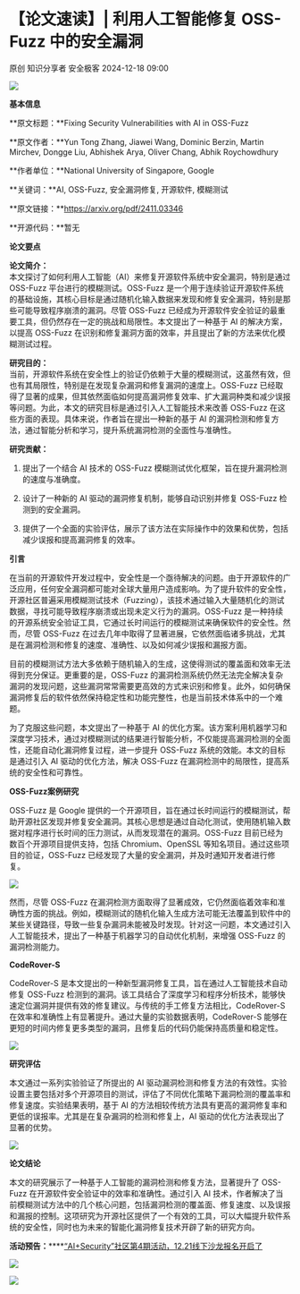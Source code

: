 #  【论文速读】| 利用人工智能修复 OSS-Fuzz 中的安全漏洞   
原创 知识分享者  安全极客   2024-12-18 09:00  
  
![](https://mmbiz.qpic.cn/mmbiz_jpg/vWuBpewLia8QmTLhv0jB8GS6Wtic69pG44V8Gib7ccD3FZolnOVkdOPafA3YULibw9S5AEkdO8sstRLGNFVDj7SgRg/640?wx_fmt=jpeg&from=appmsg "")  
  
**基本信息**  
  
  
**原文标题：**Fixing Security Vulnerabilities with AI in OSS-Fuzz  
  
**原文作者：**Yun Tong Zhang, Jiawei Wang, Dominic Berzin, Martin Mirchev, Dongge Liu, Abhishek Arya, Oliver Chang, Abhik Roychowdhury  
  
**作者单位：**National University of Singapore, Google  
  
**关键词：**AI, OSS-Fuzz, 安全漏洞修复, 开源软件, 模糊测试  
  
**原文链接：**https://arxiv.org/pdf/2411.03346  
  
**开源代码：**暂无  
  
**论文要点**  
  
  
**论文简介：**  
本文探讨了如何利用人工智能（AI）来修复开源软件系统中安全漏洞，特别是通过 OSS-Fuzz 平台进行的模糊测试。OSS-Fuzz 是一个用于连续验证开源软件系统的基础设施，其核心目标是通过随机化输入数据来发现和修复安全漏洞，特别是那些可能导致程序崩溃的漏洞。尽管 OSS-Fuzz 已经成为开源软件安全验证的最重要工具，但仍然存在一定的挑战和局限性。本文提出了一种基于 AI 的解决方案，以提高 OSS-Fuzz 在识别和修复漏洞方面的效率，并且提出了新的方法来优化模糊测试过程。  
  
**研究目的：**  
当前，开源软件系统在安全性上的验证仍依赖于大量的模糊测试，这虽然有效，但也有其局限性，特别是在发现复杂漏洞和修复漏洞的速度上。OSS-Fuzz 已经取得了显著的成果，但其依然面临如何提高漏洞修复效率、扩大漏洞种类和减少误报等问题。为此，本文的研究目标是通过引入人工智能技术来改善 OSS-Fuzz 在这些方面的表现。具体来说，作者旨在提出一种新的基于 AI 的漏洞检测和修复方法，通过智能分析和学习，提升系统漏洞检测的全面性与准确性。  
  
**研究贡献：**  
  
1. 提出了一个结合 AI 技术的 OSS-Fuzz 模糊测试优化框架，旨在提升漏洞检测的速度与准确度。  
  
2. 设计了一种新的 AI 驱动的漏洞修复机制，能够自动识别并修复 OSS-Fuzz 检测到的安全漏洞。  
  
3. 提供了一个全面的实验评估，展示了该方法在实际操作中的效果和优势，包括减少误报和提高漏洞修复的效率。  
  
**引言**  
  
  
在当前的开源软件开发过程中，安全性是一个亟待解决的问题。由于开源软件的广泛应用，任何安全漏洞都可能对全球大量用户造成影响。为了提升软件的安全性，开源社区普遍采用模糊测试技术（Fuzzing），该技术通过输入大量随机化的测试数据，寻找可能导致程序崩溃或出现未定义行为的漏洞。OSS-Fuzz 是一种持续的开源系统安全验证工具，它通过长时间运行的模糊测试来确保软件的安全性。然而，尽管 OSS-Fuzz 在过去几年中取得了显著进展，它依然面临诸多挑战，尤其是在漏洞检测和修复的速度、准确性、以及如何减少误报和漏报方面。  
  
目前的模糊测试方法大多依赖于随机输入的生成，这使得测试的覆盖面和效率无法得到充分保证。更重要的是，OSS-Fuzz 的漏洞检测系统仍然无法完全解决复杂漏洞的发现问题，这些漏洞常常需要更高效的方式来识别和修复。此外，如何确保漏洞修复后的软件依然保持稳定性和功能完整性，也是当前技术体系中的一个难题。  
  
为了克服这些问题，本文提出了一种基于 AI 的优化方案。该方案利用机器学习和深度学习技术，通过对模糊测试的结果进行智能分析，不仅能提高漏洞检测的全面性，还能自动化漏洞修复过程，进一步提升 OSS-Fuzz 系统的效能。本文的目标是通过引入 AI 驱动的优化方法，解决 OSS-Fuzz 在漏洞检测中的局限性，提高系统的安全性和可靠性。  
  
**OSS-Fuzz案例研究**  
  
  
OSS-Fuzz 是 Google 提供的一个开源项目，旨在通过长时间运行的模糊测试，帮助开源社区发现并修复安全漏洞。其核心思想是通过自动化测试，使用随机输入数据对程序进行长时间的压力测试，从而发现潜在的漏洞。OSS-Fuzz 目前已经为数百个开源项目提供支持，包括 Chromium、OpenSSL 等知名项目。通过这些项目的验证，OSS-Fuzz 已经发现了大量的安全漏洞，并及时通知开发者进行修复。  
  
![](https://mmbiz.qpic.cn/mmbiz_png/vWuBpewLia8S5snFmt07icyGhbwVRDMfh7MuFibIOr8rfVCk19L6EETOsjhTez9u24bfAoHeze1cxK31Yz5K4StFA/640?wx_fmt=png&from=appmsg "")  
  
然而，尽管 OSS-Fuzz 在漏洞检测方面取得了显著成效，它仍然面临着效率和准确性方面的挑战。例如，模糊测试的随机化输入生成方法可能无法覆盖到软件中的某些关键路径，导致一些复杂漏洞未能被及时发现。针对这一问题，本文通过引入人工智能技术，提出了一种基于机器学习的自动优化机制，来增强 OSS-Fuzz 的漏洞检测能力。  
  
**CodeRover-S**  
  
  
CodeRover-S 是本文提出的一种新型漏洞修复工具，旨在通过人工智能技术自动修复 OSS-Fuzz 检测到的漏洞。该工具结合了深度学习和程序分析技术，能够快速定位漏洞并提供有效的修复建议。与传统的手工修复方法相比，CodeRover-S 在效率和准确性上有显著提升。通过大量的实验数据表明，CodeRover-S 能够在更短的时间内修复更多类型的漏洞，且修复后的代码仍能保持高质量和稳定性。  
  
![](https://mmbiz.qpic.cn/mmbiz_png/vWuBpewLia8S5snFmt07icyGhbwVRDMfh7Y5sQsxW9XkVwa1o7kiaowt3biaYJvotcJ7PTD98Im5t0I0Vvmu6rSJNQ/640?wx_fmt=png&from=appmsg "")  
  
**研究评估**  
  
  
本文通过一系列实验验证了所提出的 AI 驱动漏洞检测和修复方法的有效性。实验设置主要包括对多个开源项目的测试，评估了不同优化策略下漏洞检测的覆盖率和修复速度。实验结果表明，基于 AI 的方法相较传统方法具有更高的漏洞修复率和更低的误报率。尤其是在复杂漏洞的检测和修复上，AI 驱动的优化方法表现出了显著的优势。  
  
![](https://mmbiz.qpic.cn/mmbiz_png/vWuBpewLia8S5snFmt07icyGhbwVRDMfh7NQWD29wOCOzwyquXcQAIialBGSxZJmSnlW2EI1fYAOh9024J4RvuIfA/640?wx_fmt=png&from=appmsg "")  
  
**论文结论**  
  
  
本文的研究展示了一种基于人工智能的漏洞检测和修复方法，显著提升了 OSS-Fuzz 在开源软件安全验证中的效率和准确性。通过引入 AI 技术，作者解决了当前模糊测试方法中的几个核心问题，包括漏洞检测的覆盖面、修复速度、以及误报和漏报的控制。这项研究为开源社区提供了一个有效的工具，可以大幅提升软件系统的安全性，同时也为未来的智能化漏洞修复技术开辟了新的研究方向。  
  
**活动预告：******[“AI+Security”社区第4期活动，12.21线下沙龙报名开启了](https://mp.weixin.qq.com/s?__biz=MzkzNDUxOTk2Mw==&mid=2247495405&idx=1&sn=67249648d5c312b5c178b23b077d28f3&scene=21#wechat_redirect)  
  
  
[](https://mp.weixin.qq.com/s?__biz=MzkzNDUxOTk2Mw==&mid=2247495405&idx=1&sn=67249648d5c312b5c178b23b077d28f3&scene=21#wechat_redirect)  
  
![](https://mmbiz.qpic.cn/mmbiz_png/vWuBpewLia8SbEa20DfsSwTdtZvGHcMdnaeeCU3zmv6KREjeTkJ8NPf8CUpib4ejMVtx8KlQvDPiav7IxVTl6Qe4w/640?wx_fmt=other&from=appmsg&wxfrom=5&wx_lazy=1&wx_co=1&tp=webp "")  
  
  
[](http://mp.weixin.qq.com/s?__biz=MzkzNDUxOTk2Mw==&mid=2247493750&idx=1&sn=27bd578179e5abbdc8907b669519bb8f&chksm=c2b95d82f5ced4945cf8844013563398cb3a885ea96a2ee2b60bfcc26d77ebffe78a35285646&scene=21#wechat_redirect)  
  
[](http://mp.weixin.qq.com/s?__biz=MzkzNDUxOTk2Mw==&mid=2247493759&idx=1&sn=0aed37ae210bde25a6b16a745301b71d&chksm=c2b95d8bf5ced49d12eb8cc6192c4e091bf11b6ffe99d4025467ea98b9d04cad89ba0ea91710&scene=21#wechat_redirect)  
  
[](http://mp.weixin.qq.com/s?__biz=MzkzNDUxOTk2Mw==&mid=2247493770&idx=1&sn=2c6d24403cda8f0ef45cadb10e1bfebd&chksm=c2b95d7ef5ced4686e39951e21153c81f0a1e57cabf0937e0d996e6621385745d3ee30d98c11&scene=21#wechat_redirect)  
  
![](https://mmbiz.qpic.cn/mmbiz_jpg/vWuBpewLia8Q8ZzB8H1iavVTGLzQKrmiaV9ZINGu1cbRLSnUrgib5SPL2ibfOu7IicnWewfFoticsJsNECqJXia5mV8tWw/640?wx_fmt=other&from=appmsg&wxfrom=5&wx_lazy=1&wx_co=1&tp=webp "")  
  
